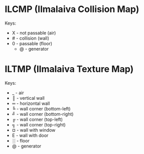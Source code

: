 # ILCMP (Ilmalaiva Collision Map)
Keys:
- X  - not passable (air)
- \# - collision (wall)
- 0  - passable (floor)
  - @ - generator

# ILTMP (Ilmalaiva Texture Map)
Keys:
- _ - air
- ║ - vertical wall
- ═ - horizontal wall
- ╚ - wall corner (bottom-left)
- ╝ - wall corner (bottom-right)
- ╔ - wall corner (top-left)
- ╗ - wall corner (top-right)
- ¤ - wall with window
- E - wall with door
- ░ - floor
- @ - generator
